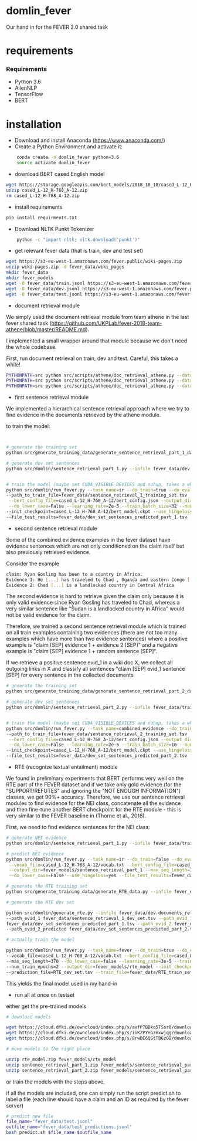 # domlin_fever

Our hand in for the FEVER 2.0 shared task

# requirements


### Requirements
* Python 3.6
* AllenNLP
* TensorFlow
* BERT


# installation

* Download and install Anaconda (https://www.anaconda.com/)
* Create a Python Environment and activate it:
```bash 
    conda create -n domlin_fever python=3.6
    source activate domlin_fever
```

* download BERT cased English model
```bash 
wget https://storage.googleapis.com/bert_models/2018_10_18/cased_L-12_H-768_A-12.zip
unzip cased_L-12_H-768_A-12.zip
rm cased_L-12_H-768_A-12.zip
```

* install requirements
```bash 
pip install requirments.txt
```

* Download NLTK Punkt Tokenizer
```bash
    python -c "import nltk; nltk.download('punkt')"
```


* get relevant fever data (that is train, dev and test set)
```bash 
wget https://s3-eu-west-1.amazonaws.com/fever.public/wiki-pages.zip
unzip wiki-pages.zip -d fever_data/wiki_pages
mkdir fever_data
mkdir fever_models
wget -O fever_data/train.jsonl https://s3-eu-west-1.amazonaws.com/fever.public/train.jsonl
wget -O fever_data/dev.jsonl https://s3-eu-west-1.amazonaws.com/fever.public/shared_task_dev.jsonl
wget -O fever_data/test.jsonl https://s3-eu-west-1.amazonaws.com/fever.public/shared_task_test.jsonl 
```


* document retrieval module

We simply used the document retrieval module from team athene in the last fever shared task (https://github.com/UKPLab/fever-2018-team-athene/blob/master/README.md).

I implemented a small wrapper around that module because we don't need the whole codebase.

First, run document retrieval on train, dev and test. Careful, this takes a while!


```bash 
PYTHONPATH=src python src/scripts/athene/doc_retrieval_athene.py --database none --infile fever_data/train.jsonl --outfile fever_data/train.documents_retrieved.jsonl --path_wiki_titles fever_data/wiki_pages
PYTHONPATH=src python src/scripts/athene/doc_retrieval_athene.py --database none --infile fever_data/dev.jsonl --outfile fever_data/dev.documents_retrieved.jsonl --path_wiki_titles fever_data/wiki_pages
PYTHONPATH=src python src/scripts/athene/doc_retrieval_athene.py --database none --infile fever_data/test.jsonl --outfile fever_data/test.documents_retrieved.jsonl --path_wiki_titles fever_data/wiki_pages
```

* first sentence retrieval module

We implemented a hierarchical sentence retrieval approach where we try to find evidence in the documents retrieved by the athene module.

to train the model:

```bash 


# generate the training set
python src/generate_training_data/generate_sentence_retrieval_part_1_data.py --infile fever_data/train.documents_retrieved.jsonl --outfile fever_data/sentence_retrieval_1_training_set.tsv --path_wiki_titles fever_data/wiki_pages

# generate dev set sentences
python src/domlin/sentence_retrieval_part_1.py --infile fever_data/dev.documents_retrieved.jsonl --outfile fever_data/sentence_retrieval_1_dev_set.tsv --path_wiki_titles fever_data/wiki_pages


# train the model (maybe set CUDA_VISIBLE_DEVICES and nohup, takes a while)
python src/domlin/run_fever.py --task_name=ir --do_train=true --do_eval=false --do_predict=true \
--path_to_train_file=fever_data/sentence_retrieval_1_training_set.tsv --vocab_file=cased_L-12_H-768_A-12/vocab.txt\
 --bert_config_file=cased_L-12_H-768_A-12/bert_config.json --output_dir=fever_models/sentence_retrieval_part_1 --max_seq_length=128\
 --do_lower_case=False --learning_rate=2e-5 --train_batch_size=32 --num_train_epochs=2 \
--init_checkpoint=cased_L-12_H-768_A-12/bert_model.ckpt --use_hingeloss=yes --negative_samples=4 \
--file_test_results=fever_data/dev_set_sentences_predicted_part_1.tsv --prediction_file=fever_data/sentence_retrieval_1_dev_set.tsv
```


* second sentence retrieval module

Some of the combined evidence examples in the fever dataset have evidence sentences which are not only conditioned on the claim itself but also previously retrieved evidence.

Consider the example

```bash 
claim: Ryan Gosling has been to a country in Africa.
Evidence 1: He [...] has traveled to Chad , Uganda and eastern Congo [...].
Evidence 2: Chad [...] is a landlocked country in Central Africa
```

The second evidence is hard to retrieve given the claim only because it is only valid evidence since Ryan Gosling has traveled to Chad, whereas a very similar sentence like 
"Sudan is a landlocked country in Africa" would not be valid evidence for the claim. 

Therefore, we trained a second sentence retrieval module which is trained on all train examples containing two evidences (there are not too many examples which have more than two evidence sentences) where a positive example is "claim [SEP] evidence 1 + evidence 2 [SEP]" and a negative example is "claim [SEP] evidence 1 + random sentence [SEP]".

If we retrieve a positive sentence evid_1 in a wiki doc X, we collect all outgoing links in X and classify all sentences "claim [SEP] evid_1 sentence [SEP] for every sentence in the collected documents

```bash 
# generate the training set
python src/generate_training_data/generate_sentence_retrieval_part_2_data.py --infile fever_data/train.documents_retrieved.jsonl --outfile fever_data/sentence_retrieval_2_training_set.tsv --path_wiki_titles fever_data/wiki_pages

# generate dev set sentences
python src/domlin/sentence_retrieval_part_2.py --infile fever_data/train.documents_retrieved.jsonl --outfile fever_data/sentence_retrieval_2_dev_set.tsv --path_wiki_titles fever_data/wiki_pages/ --file_with_sentences_to_be_predicted fever_data/sentence_retrieval_1_dev_set.tsv --predicted_evidence fever_data/dev_set_sentences_predicted_part_1.tsv


# train the model (maybe set CUDA_VISIBLE_DEVICES and nohup, takes a while)
python src/domlin/run_fever.py --task_name=combined_evidence --do_train=true --do_eval=false --do_predict=true \
--path_to_train_file=fever_data/sentence_retrieval_2_training_set.tsv --vocab_file=cased_L-12_H-768_A-12/vocab.txt\
 --bert_config_file=cased_L-12_H-768_A-12/bert_config.json --output_dir=fever_models/sentence_retrieval_part_2 --max_seq_length=256\
 --do_lower_case=False --learning_rate=2e-5 --train_batch_size=16 --num_train_epochs=2 \
--init_checkpoint=cased_L-12_H-768_A-12/bert_model.ckpt --use_hingeloss=yes --negative_samples=2 \
--file_test_results=fever_data/dev_set_sentences_predicted_part_2.tsv --prediction_file=fever_data/sentence_retrieval_2_dev_set.tsv
```

* RTE (recognize textual entailment) module

We found in preliminary experiments that BERT performs very well on the RTE part of the FEVER dataset and if we take only gold evidence (for the "SUPPORT/REFUTES" and ignoring the "NOT ENOUGH INFORMATION") classes, we get 90%+ accuracy. Therefore, we use our sentence retrieval modules to find evidence for the NEI class, concatenate all the evidence and then fine-tune another BERT checkpoint for the RTE module - this is very similar to the FEVER baseline in (Thorne et al., 2018).

First, we need to find evidence sentences for the NEI class:

```bash 
# generate NEI evidence
python src/domlin/sentence_retrieval_part_1.py --infile fever_data/train.documents_retrieved.jsonl --outfile fever_data/NEI_evidence_1.tsv --path_wiki_titles fever_data/wiki_pages --NEI_evidence True

# predict NEI evidence
python src/domlin/run_fever.py --task_name=ir --do_train=false --do_eval=false --do_predict=true \
 --vocab_file=cased_L-12_H-768_A-12/vocab.txt --bert_config_file=cased_L-12_H-768_A-12/bert_config.json \
 --output_dir=fever_models/sentence_retrieval_part_1 --max_seq_length=128 \
 --do_lower_case=False --use_hingeloss=yes --file_test_results=fever_data/NEI_evidence_predicted.tsv --prediction_file=fever_data/NEI_evidence_1.tsv

# generate the RTE training set
python src/generate_training_data/generate_RTE_data.py --infile fever_data/train.documents_retrieved.jsonl --outfile fever_data/RTE_train_set.tsv --path_wiki_titles fever_data/wiki_pages/ --NEI_evidence fever_data/NEI_evidence_1.tsv --NEI_predictions fever_data/NEI_evidence_predicted.tsv 

# generate the RTE dev set

python src/domlin/generate_rte.py --infile fever_data/dev.documents_retrieved.jsonl --outfile fever_data/RTE_dev_set.tsv \
--path_evid_1 fever_data/sentence_retrieval_1_dev_set.tsv --path_evid_1_predicted \
fever_data/dev_set_sentences_predicted_part_1.tsv --path_evid_2 fever_data/sentence_retrieval_2_dev_set.tsv \
--path_evid_2_predicted fever_data/dev_set_sentences_predicted_part_2.tsv --path_wiki_titles fever_data/wiki_pages

# actually train the model

python src/domlin/run_fever.py --task_name=fever --do_train=true --do_eval=true --do_predict=false \
--vocab_file=cased_L-12_H-768_A-12/vocab.txt --bert_config_file=cased_L-12_H-768_A-12/bert_config.json \
--max_seq_length=370 --do_lower_case=false --learning_rate=3e-5 --train_batch_size=12 \
--num_train_epochs=2 --output_dir=fever_models/rte_model --init_checkpoint=cased_L-12_H-768_A-12/bert_model.ckpt \
--prediction_file=RTE_dev_set.tsv --train_file=fever_data/RTE_train_set.tsv
```

This yields the final model used in my hand-in

* run all at once on testset

either get the pre-trained models 

```bash 
# download models

wget https://cloud.dfki.de/owncloud/index.php/s/axfP7BBkq5TSsr8/download -O rte_model.zip
wget https://cloud.dfki.de/owncloud/index.php/s/iiKZPYeGzmxwjqg/download -O sentence_retrieval_part_1.zip
wget https://cloud.dfki.de/owncloud/index.php/s/8rwDE6QStTB6zQB/download -O sentence_retrieval_part_2.zip

# move models to the right place

unzip rte_model.zip fever_models/rte_model
unzip sentence_retrieval_part_1.zip fever_models/sentence_retrieval_part_1
unzip sentence_retrieval_part_2.zip fever_models/sentence_retrieval_part_2
```
or train the models with the steps above.

if all the models are included, one can simply run the script predict.sh to label a file (each line should have a claim and an ID as required by the fever server)


```bash 
# predict new file
file_name="fever_data/test.jsonl"
outfile_name="fever_data/test_predictions.jsonl"
bash predict.sh $file_name $outfile_name
```
